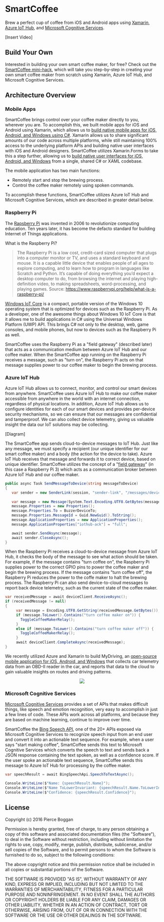 # SmartCoffee
Brew a perfect cup of coffee from iOS and Android apps using [Xamarin](https://www.xamarin.com/), [Azure IoT Hub](https://azure.microsoft.com/en-us/services/iot-hub/), and [Microsoft Cognitive Services](https://www.microsoft.com/cognitive-services/).

[Insert Video]

## Build Your Own
Interested in building your own smart coffee maker, for free? Check out the [SmartCoffee mini-hack](https://github.com/pierceboggan/smartcoffee-minihack), which will take you step-by-step in creating your own smart coffee maker from scratch using Xamarin, Azure IoT Hub, and Microsoft Cognitive Services.

## Architecture Overview
### Mobile Apps
SmartCoffee brings control over your coffee maker directly to you, wherever you are. To accomplish this, we built mobile apps for iOS and Android using Xamarin, which allows us to [build native mobile apps for iOS, Android, and Windows using C#](https://www.xamarin.com/). Xamarin allows us to share significant amounts of our code across multiple platforms, while still maintaining 100% access to the underlying platform APIs and building native user interfaces with iOS and Android designers. SmartCoffee utilizes Xamarin.Forms to take this a step further, allowing us to [build native user interfaces for iOS, Android, and Windows](https://www.xamarin.com/forms) from a single, shared C# or XAML codebase.

The mobile application has two main functions:

* Remotely start and stop the brewing process.
* Control the coffee maker remotely using spoken commands.

To accomplish these functions, SmartCoffee utilizes Azure IoT Hub and Microsoft Cognitive Services, which are described in greater detail below.

### Raspberry Pi
The [Rapsberry Pi](https://www.raspberrypi.org/) was invented in 2006 to revolutionize computing education. Ten years later, it has become the defacto standard for building Internet of Things applications.

What is the Raspberry Pi?
> The Raspberry Pi is a low cost, credit-card sized computer that plugs into a computer monitor or TV, and uses a standard keyboard and mouse. It is a capable little device that enables people of all ages to explore computing, and to learn how to program in languages like Scratch and Python. It’s capable of doing everything you’d expect a desktop computer to do, from browsing the internet and playing high-definition video, to making spreadsheets, word-processing, and playing games.
Source: https://www.raspberrypi.org/help/what-is-a-raspberry-pi/

[Windows IoT Core](https://developer.microsoft.com/en-us/windows/iot/iotcore) is a compact, portable version of the Windows 10 operating system that is optimized for devices such as the Raspberry Pi. As a developer, one of the awesome things about Windows 10 IoT Core is that it allows me to build applications in C# using the Universal Windows Platform (UWP) API. This brings C# not only to the desktop, web, game consoles, and mobile phones, but now to devices such as the Raspberry Pi as well.

SmartCoffee uses the Raspberry Pi as a "field gateway" (described later) that acts as a communication medium between Azure IoT Hub and our coffee maker. When the SmartCoffee app running on the Raspberry Pi receives a message, such as "turn on", the Raspberry Pi acts on that message supplies power to our coffee maker to begin the brewing process.

### Azure IoT Hub
Azure IoT Hub allows us to connect, monitor, and control our smart devices from anywhere. SmartCoffee uses Azure IoT Hub to make our coffee maker accessible from anywhere in the world with an internet connection, regardless of physical locations. In addition, Azure IoT Hub allows us to configure identities for each of our smart devices and provides per-device security mechanisms, so we can ensure that our messages are confidential and tamperproof. We can also collect device telemetry, giving us valuable insight the data our IoT solutions may be collecting.

[Diagram]

The SmartCoffee app sends cloud-to-device messages to IoT Hub. Just like any message, we must specify a recipient (our unique identifier for our smart coffee maker) and a body (the action for the device to take). Azure IoT Hub receives that message and forwards it to correct device, based on unique identifier. SmartCoffee utilizes the concept of a "[field gateway](https://azure.microsoft.com/en-us/documentation/articles/iot-hub-guidance/#field-gateways)" (in this case a Raspberry Pi 3) which acts as a communication broker between Azure IoT Hub and our coffee maker. 

```csharp
public async Task SendMessageToDevice(string messageToDevice)
{
   var sender = new SenderLink(session, "sender-link", "/messages/devicebound");
   
   var message = new Message(System.Text.Encoding.UTF8.GetBytes(messageToDevice));
   message.Properties = new Properties();
   message.Properties.To = BuzzerDeviceTo;
   message.Properties.MessageId = Guid.NewGuid().ToString();
   message.ApplicationProperties = new ApplicationProperties();
   message.ApplicationProperties["iothub-ack"] = "full";

   await sender.SendAsync(message);
   await sender.CloseAsync();
}
```

When the Raspberry Pi receives a cloud-to-device message from Azure IoT Hub, it checks the body of the message to see what action should be taken. For example, if the message contains "turn coffee on", the Raspberry Pi supplies power to the correct GPIO pins to power the coffee maker and begin the brewing process. If the message contains "turn coffee off", the Raspberry Pi reduces the power to the coffe maker to halt the brewing process. The Raspberry Pi can also send device-to-cloud messages to report back device telemetry, such as the current state of the coffee maker.

```csharp
var receivedMessage = await deviceClient.ReceiveAsync();
if (receivedMessage != null)
{
     var message = Encoding.UTF8.GetString(receivedMessage.GetBytes());
     if (message.ToLower().Contains("turn coffee maker on")) {
       ToggleCoffeeMakerRelay();
     }
     else if (message.ToLower().Contains("turn coffee maker off")) {
       ToggleCoffeeMakerRelay();
     }
     await deviceClient.CompleteAsync(receivedMessage);
}
```

We recently utilized Azure and Xamarin to build MyDriving, an [open-source mobile application for iOS, Android, and Windows](https://azure.microsoft.com/en-us/campaigns/mydriving/) that collects car telemetry data from an OBD-II reader in the car, and reports that data to the cloud to gain valuable insights on routes and driving patterns. 

<p align="center">
<a href="https://www.youtube.com/watch?v=S7sSz556oKk">
<img align="center" src="https://img.youtube.com/vi/S7sSz556oKk/0.jpg">
</a>
</p>

### Microsoft Cognitive Services
[Microsoft Cognitive Services](https://www.microsoft.com/cognitive-services) provides a set of APIs that makes difficult things, like speech and emotion recognition, very easy to accomplish in just a few lines of code. These APIs work across all platforms, and because they are based on machine learning, continue to improve over time.

SmartCoffee the [Bing Speech API](https://www.microsoft.com/cognitive-services/en-us/speech-api), one of the 20+ APIs exposed via Microsoft Cognitive Services to recognize speech input from an end user and convert it into an actionable text sequence. For example, when a user says "start making coffee", SmartCoffee sends this text to Microsoft Cognitive Services which converts the speech to text and sends back a JSON response containing the text spoken, as well as a confidence score. If the user spoke an actionable text sequence, SmartCoffee sends this message to Azure IoT Hub for processing by the coffee maker.

```csharp
var speechResult = await BingSpeechApi.SpeechToTextAsync();

Console.WriteLine($"Name: {speechResult.Name}");
Console.WriteLine($"Name ToLowerInvariant: {speechResult.Name.ToLowerInvariant()}");
Console.WriteLine($"Confidence: {speechResult.Confidence}");
```

## License
Copyright (c) 2016 Pierce Boggan

Permission is hereby granted, free of charge, to any person obtaining a copy of this software and associated documentation files (the "Software"), to deal in the Software without restriction, including without limitation the rights to use, copy, modify, merge, publish, distribute, sublicense, and/or sell copies of the Software, and to permit persons to whom the Software is furnished to do so, subject to the following conditions:

The above copyright notice and this permission notice shall be included in all copies or substantial portions of the Software.

THE SOFTWARE IS PROVIDED "AS IS", WITHOUT WARRANTY OF ANY KIND, EXPRESS OR IMPLIED, INCLUDING BUT NOT LIMITED TO THE WARRANTIES OF MERCHANTABILITY, FITNESS FOR A PARTICULAR PURPOSE AND NONINFRINGEMENT. IN NO EVENT SHALL THE AUTHORS OR COPYRIGHT HOLDERS BE LIABLE FOR ANY CLAIM, DAMAGES OR OTHER LIABILITY, WHETHER IN AN ACTION OF CONTRACT, TORT OR OTHERWISE, ARISING FROM, OUT OF OR IN CONNECTION WITH THE SOFTWARE OR THE USE OR OTHER DEALINGS IN THE SOFTWARE.
